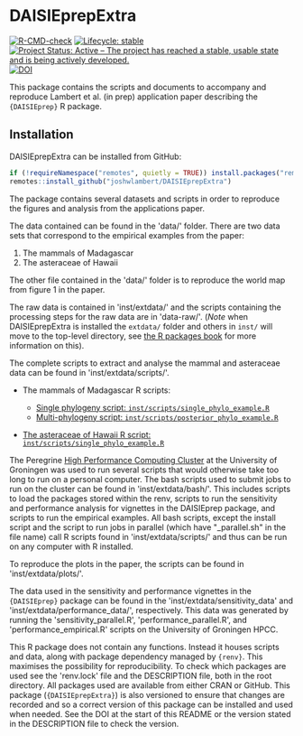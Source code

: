 # DAISIEprepExtra

<!-- badges: start -->
[![R-CMD-check](https://github.com/joshwlambert/DAISIEprepExtra/actions/workflows/R-CMD-check.yaml/badge.svg)](https://github.com/joshwlambert/DAISIEprepExtra/actions/workflows/R-CMD-check.yaml)
[![Lifecycle: stable](https://img.shields.io/badge/lifecycle-stable-brightgreen.svg)](https://lifecycle.r-lib.org/articles/stages.html#stable)
[![Project Status: Active – The project has reached a stable, usable state and is being actively developed.](https://www.repostatus.org/badges/latest/active.svg)](https://www.repostatus.org/#active)
[![DOI](https://zenodo.org/badge/DOI/10.5281/zenodo.7654823.svg)](https://doi.org/10.5281/zenodo.7654823)
<!-- badges: end -->

This package contains the scripts and documents to accompany and reproduce Lambert et al. (in prep) application paper describing the `{DAISIEprep}` R package.

## Installation

DAISIEprepExtra can be installed from GitHub:

``` r
if (!requireNamespace("remotes", quietly = TRUE)) install.packages("remotes")
remotes::install_github("joshwlambert/DAISIEprepExtra")
```

The package contains several datasets and scripts in order to reproduce the figures and analysis from the 
applications paper. 

The data contained can be found in the 'data/' folder. There are two data sets that correspond to the empirical examples from the paper:

1. The mammals of Madagascar
2. The asteraceae of Hawaii 

The other file contained in the 'data/' folder is to reproduce the world map from figure 1 in the paper.

The raw data is contained in 'inst/extdata/' and the scripts containing the processing steps for the raw data are in 'data-raw/'. (_Note_ when DAISIEprepExtra is installed the `extdata/` folder and others in `inst/` will move to the top-level directory, see [the R packages book](https://r-pkgs.org/misc.html#sec-misc-inst) for more information on this).

The complete scripts to extract and analyse the mammal and asteraceae data can be found in 'inst/extdata/scripts/'. 

* The mammals of Madagascar R scripts:
  - [Single phylogeny script: `inst/scripts/single_phylo_example.R`](inst/scripts/single_phylo_example.R)
  - [Multi-phylogeny script: `inst/scripts/posterior_phylo_example.R`](inst/scripts/posterior_phylo_example.R)

* [The asteraceae of Hawaii R script: `inst/scripts/single_phylo_example.R`](inst/scripts/single_phylo_example.R)

The Peregrine [High Performance Computing Cluster](https://wiki.hpc.rug.nl/peregrine/start) at the University of Groningen was used to run several scripts that would otherwise take too long to run on a personal computer. The bash scripts used to submit jobs to run on the cluster can be found in 'inst/extdata/bash/'. This includes scripts to load the packages stored within the renv, scripts to run the sensitivity and performance analysis for vignettes in the DAISIEprep package, and scripts to run the empirical examples. All bash scripts, except the install script and the script to run jobs in parallel (which have "_parallel.sh" in the file name) call R scripts found in 'inst/extdata/scripts/' and thus can be run on any computer with R installed.

To reproduce the plots in the paper, the scripts can be found in 'inst/extdata/plots/'.

The data used in the sensitivity and performance vignettes in the `{DAISIEprep}` package can be found in the 'inst/extdata/sensitivity_data' and 'inst/extdata/performance_data/', respectively. This data was generated by running the 'sensitivity_parallel.R', 'performance_parallel.R', and 'performance_empirical.R' scripts on the University of Groningen HPCC.

This R package does not contain any functions. Instead it houses scripts and data, along with package dependency managed by `{renv}`. This maximises the possibility for reproducibility. To check which packages are used see the 'renv.lock' file and the DESCRIPTION file, both in the root directory. All packages used are available from either CRAN or GitHub. This package (`{DAISIEprepExtra}`) is also versioned to ensure that changes are recorded and so a correct version of this package can be installed and used when needed. See the DOI at the start of this README or the version stated in the DESCRIPTION file to check the version.

